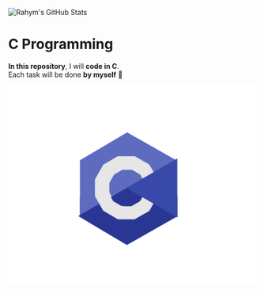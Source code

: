 ![Rahym's GitHub Stats](https://github-readme-stats.vercel.app/api?username=RAHYM203&show_icons=true&theme=tokyonight)

# C Programming

**In this repository**, I will **code in C**.  
Each task will be done **by myself** 💪

![C Programming](cprogram.gif)

